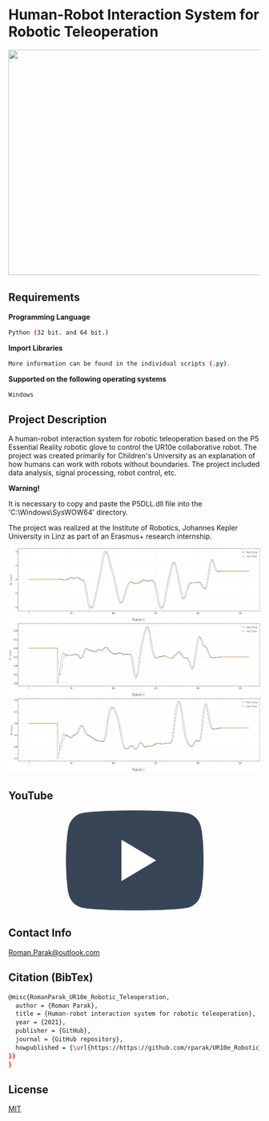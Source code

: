 # Human-Robot Interaction System for Robotic Teleoperation

<p align="center">
<img src=https://github.com/rparak/UR10e_Robotic_Teleoperation/blob/main/images/Background.png width="800" height="450">
</p>

## Requirements

**Programming Language**

```bash
Python (32 bit. and 64 bit.)
```

**Import Libraries**
```bash
More information can be found in the individual scripts (.py).
```

**Supported on the following operating systems**
```bash
Windows
```

## Project Description

A human-robot interaction system for robotic teleoperation based on the P5 Essential Reality robotic glove to control the UR10e collaborative robot. The project was created primarily for Children's University as an explanation of how humans can work with robots without boundaries. The project included data analysis, signal processing, robot control, etc.

**Warning!**

It is necessary to copy and paste the P5DLL.dll file into the 'C:\Windows\SysWOW64' directory.

The project was realized at the Institute of Robotics, Johannes Kepler University in Linz as part of an Erasmus+ research internship.


<p align="center">
<img src=https://github.com/rparak/UR10e_Robotic_Teleoperation/blob/main/images/Data_Evaluation/Figure_1_Robot.svg width="800" height="450">
</p>

## YouTube

<p align="center">
  <a href="https://www.youtube.com/watch?v=FrP-bRYXE3I">
    <img src=https://github.com/rparak/UR10e_Robotic_Teleoperation/blob/main/images/YouTube.png width="275" height="200">
  </a>
</p>

## Contact Info
Roman.Parak@outlook.com

## Citation (BibTex)
```bash
@misc{RomanParak_UR10e_Robotic_Teleoperation,
  author = {Roman Parak},
  title = {Human-robot interaction system for robotic teleoperation},
  year = {2021},
  publisher = {GitHub},
  journal = {GitHub repository},
  howpublished = {\url{https://https://github.com/rparak/UR10e_Robotic_Teleoperation
}}
}
```

## License
[MIT](https://choosealicense.com/licenses/mit/)
